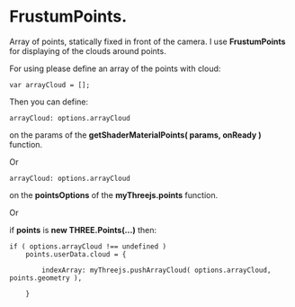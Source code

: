 # FrustumPoints.

Array of points, statically fixed in front of the camera.
I use <b>FrustumPoints</b> for displaying of the clouds around points.
 
For using please define an array of the points with cloud:
 
```
var arrayCloud = [];
```

Then you can define:

```
arrayCloud: options.arrayCloud
```

on the params of the <b>getShaderMaterialPoints( params, onReady )</b> function.

Or

```
arrayCloud: options.arrayCloud
```

on the <b>pointsOptions</b> of the <b>myThreejs.points</b> function.

Or

if <b>points</b> is <b>new THREE.Points(...)</b> then:

```
if ( options.arrayCloud !== undefined )
	points.userData.cloud = {

		indexArray: myThreejs.pushArrayCloud( options.arrayCloud, points.geometry ),

	}
```
